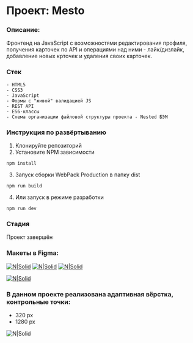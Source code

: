# Проект: Mesto

### Описание:
Фронтенд на JavaScript c возможностями редактирования профиля, получения карточек по API и операциями над ними - лайк/дизлайк, добавление новых крточек и удаления своих карточек.

### Стек

```
- HTML5
- CSS3
- JavaScript
- Формы с "живой" валидацией JS
- REST API
- ES6-классы
- Схема организации файловой структуры проекта - Nested БЭМ
```
### Инструкция по развёртыванию
1. Клонируйте репозиторий
2. Установите NPM зависимости
```
npm install
```
3. Запуск сборки WebPack Production в папку dist
```
npm run build
```
4. Или запуск в режиме разработки
```
npm run dev
```
### Стадия

Проект завершён  

### Макеты в Figma:
[![N|Solid](https://img.shields.io/badge/-Макет%201-green)](https://www.figma.com/file/xXwU6W6VRQ7sVhO9e7YVhg/JavaScript.-Sprint-4?node-id=0%3A1)
[![N|Solid](https://img.shields.io/badge/-Макет%202-blue)](https://www.figma.com/file/WqY65yIrXc99ELcomUBXGA/JavaScript.-Sprint-6?node-id=0%3A1)
[![N|Solid](https://img.shields.io/badge/-Макет%203-orange)](https://www.figma.com/file/DQWSmTqQIeTlNuX4cXhbdS/JavaScript-9-sprint?node-id=0%3A1)

[![N|Solid](https://img.shields.io/badge/-Посмотреть%20сайт%20на%20GitHub--Pages-red)](https://y-georgy.github.io/mesto/)

### В данном проекте реализована адаптивная вёрстка, контрольные точки:
- 320 px
- 1280 px


![N|Solid](https://img.shields.io/badge/-©%202021-red)
